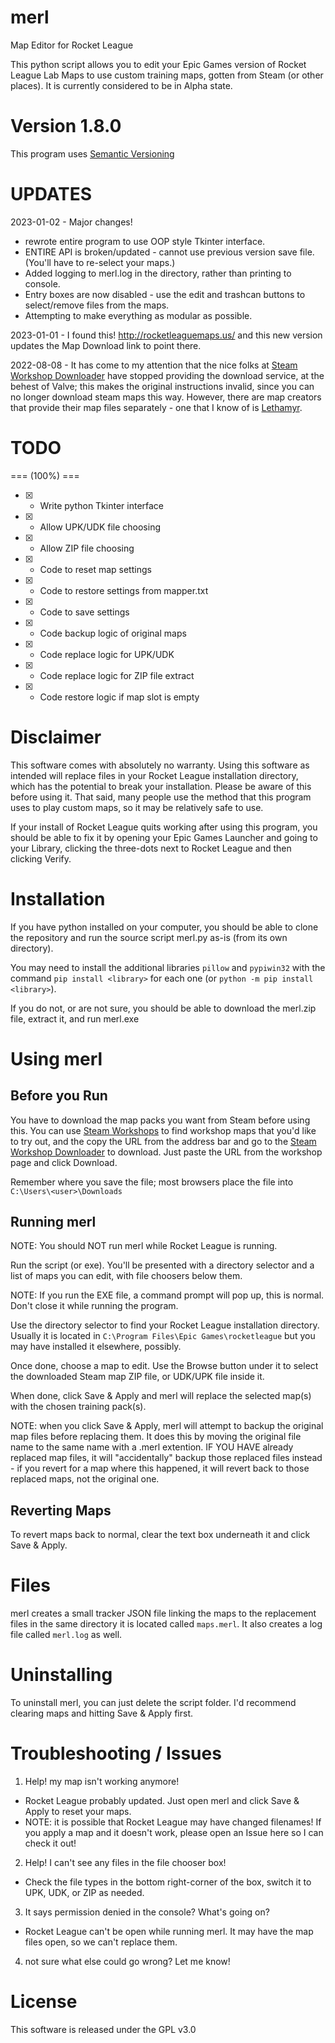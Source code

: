 # merl
Map Editor for Rocket League

This python script allows you to edit your Epic Games version of Rocket League Lab Maps to use custom training maps, gotten from Steam (or other places).
It is currently considered to be in Alpha state.

# Version 1.8.0
This program uses [Semantic Versioning](http://semver.org)

# UPDATES

2023-01-02 - Major changes!
- rewrote entire program to use OOP style Tkinter interface.
- ENTIRE API is broken/updated - cannot use previous version save file. (You'll have to re-select your maps.)
- Added logging to merl.log in the directory, rather than printing to console.
- Entry boxes are now disabled - use the edit and trashcan buttons to select/remove files from the maps.
- Attempting to make everything as modular as possible.

2023-01-01 - I found this! http://rocketleaguemaps.us/ and this new version updates the Map Download link to point there.

2022-08-08 - It has come to my attention that the nice folks at [Steam Workshop Downloader](https://steamworkshopdownloader.io/) have stopped providing the download service, at the behest of Valve; this makes the original instructions invalid, since you can no longer download steam maps this way. However, there are map creators that provide their map files separately - one that I know of is [Lethamyr](https://lethamyr.com/mymaps).

# TODO
 === \(100%\) ===
 - [x] - Write python Tkinter interface
 - [x] - Allow UPK/UDK file choosing
 - [x] - Allow ZIP file choosing
 - [x] - Code to reset map settings 
 - [x] - Code to restore settings from mapper.txt
 - [x] - Code to save settings
 - [x] - Code backup logic of original maps
 - [x] - Code replace logic for UPK/UDK
 - [x] - Code replace logic for ZIP file extract
 - [x] - Code restore logic if map slot is empty

# Disclaimer
This software comes with absolutely no warranty. Using this software as intended will replace files in your Rocket League installation directory, which has the potential to break your installation. Please be aware of this before using it. That said, many people use the method that this program uses to play custom maps, so it may be relatively safe to use.

If your install of Rocket League quits working after using this program, you should be able to fix it by opening your Epic Games Launcher and going to your Library, clicking the three-dots next to Rocket League and then clicking Verify.

# Installation
If you have python installed on your computer, you should be able to clone the repository and run the source script merl.py as-is (from its own directory).

You may need to install the additional libraries `pillow` and `pypiwin32` with the command `pip install <library>` for each one (or `python -m pip install <library>`).

If you do not, or are not sure, you should be able to download the merl.zip file, extract it, and run merl.exe

# Using merl
## Before you Run
You have to download the map packs you want from Steam before using this. You can use [Steam Workshops](https://steamcommunity.com/app/252950/workshop/) to find workshop maps that you'd like to try out, and the copy the URL from the address bar and go to the [Steam Workshop Downloader](https://steamworkshopdownloader.io/) to download. Just paste the URL from the workshop page and click Download.

Remember where you save the file; most browsers place the file into `C:\Users\<user>\Downloads`

## Running merl
NOTE: You should NOT run merl while Rocket League is running.

Run the script (or exe). You'll be presented with a directory selector and a list of maps you can edit, with file choosers below them.

NOTE: If you run the EXE file, a command prompt will pop up, this is normal. Don't close it while running the program.

Use the directory selector to find your Rocket League installation directory. Usually it is located in `C:\Program Files\Epic Games\rocketleague` but you may have installed it elsewhere, possibly.

Once done, choose a map to edit. Use the Browse button under it to select the downloaded Steam map ZIP file, or UDK/UPK file inside it.

When done, click Save & Apply and merl will replace the selected map(s) with the chosen training pack(s).

NOTE: when you click Save & Apply, merl will attempt to backup the original map files before replacing them. It does this by moving the original file name to the same name with a .merl extention. IF YOU HAVE already replaced map files, it will "accidentally" backup those replaced files instead - if you revert for a map where this happened, it will revert back to those replaced maps, not the original one.

## Reverting Maps
To revert maps back to normal, clear the text box underneath it and click Save & Apply.

# Files
merl creates a small tracker JSON file linking the maps to the replacement files in the same directory it is located called `maps.merl`. It also creates a log file called `merl.log` as well.

# Uninstalling
To uninstall merl, you can just delete the script folder. I'd recommend clearing maps and hitting Save & Apply first.

# Troubleshooting / Issues
1. Help! my map isn't working anymore!
  - Rocket League probably updated. Just open merl and click Save & Apply to reset your maps.
  - NOTE: it is possible that Rocket League may have changed filenames! If you apply a map and it doesn't work, please open an Issue here so I can check it out!
2. Help! I can't see any files in the file chooser box!
  - Check the file types in the bottom right-corner of the box, switch it to UPK, UDK, or ZIP as needed.
3. It says permission denied in the console? What's going on?
  - Rocket League can't be open while running merl. It may have the map files open, so we can't replace them.
4. not sure what else could go wrong? Let me know!

# License
This software is released under the GPL v3.0
